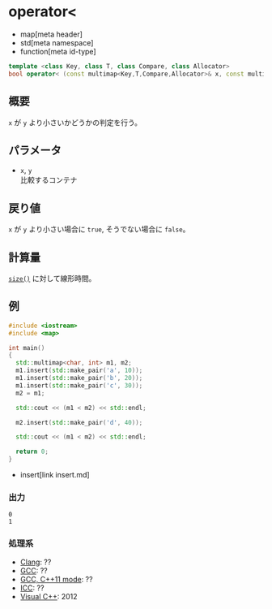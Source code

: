 # operator<
* map[meta header]
* std[meta namespace]
* function[meta id-type]

```cpp
template <class Key, class T, class Compare, class Allocator>
bool operator< (const multimap<Key,T,Compare,Allocator>& x, const multimap<Key,T,Compare,Allocator>& y);
```

## 概要
`x` が `y` より小さいかどうかの判定を行う。


## パラメータ
- `x`, `y`<br/>
比較するコンテナ


## 戻り値
`x` が `y` より小さい場合に `true`, そうでない場合に `false`。


## 計算量
[`size()`](/reference/map/multimap/size.md) に対して線形時間。


## 例
```cpp example
#include <iostream>
#include <map>

int main()
{
  std::multimap<char, int> m1, m2;
  m1.insert(std::make_pair('a', 10));
  m1.insert(std::make_pair('b', 20));
  m1.insert(std::make_pair('c', 30));
  m2 = m1;

  std::cout << (m1 < m2) << std::endl;

  m2.insert(std::make_pair('d', 40));

  std::cout << (m1 < m2) << std::endl;

  return 0;
}
```
* insert[link insert.md]

### 出力
```
0
1
```

### 処理系
- [Clang](/implementation.md#clang): ??
- [GCC](/implementation.md#gcc): ??
- [GCC, C++11 mode](/implementation.md#gcc): ??
- [ICC](/implementation.md#icc): ??
- [Visual C++](/implementation.md#visual_cpp): 2012


